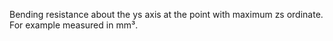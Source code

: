 ﻿Bending resistance about the ys axis at the point with maximum zs ordinate. For example measured in mm³.
